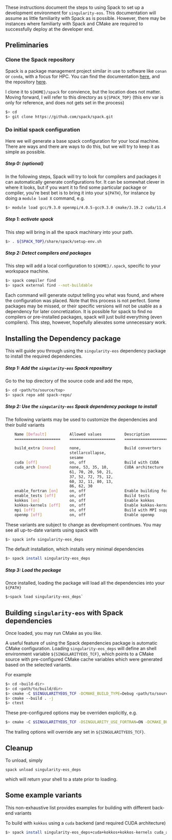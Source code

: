 These instructions document the steps to using Spack to set up a development environment for `singularity-eos`.
This documentation will assume as little familiarity with Spack as is possible.
However, there may be instances where familiarty with Spack and CMake are required to successfully deploy at the developer end.

## Preliminaries
### Clone the Spack repository
Spack is a package management project similar in use to software like `conan` or `conda`, with a focus for HPC. You can find the documentation [here](https://spack.readthedocs.io/en/latest/index.html), and the repository [here](https://github.com/spack/spack).

I clone it to `${HOME}/spack` for convience, but the location does not matter. Moving forward, I will refer to this directory as `${SPACK_TOP}` (this env var is only for reference, and does not gets set in the process)

```bash
$> cd
$> git clone https://github.com/spack/spack.git 
```

### Do initial spack configuration
Here we will generate a base spack configuration for your local machine. There are ways and there are ways to do this, but we will try to keep it as simple as possible.

##### Step 0: (optional)
In the following steps, Spack will try to look for compilers and packages it can automatically generate configurations for.
It can be somewhat clever in where it looks, but if you want it to find some particular package or compiler, you're best bet is to bring it into your `${PATH}`, for instance by doing a `module load X` command, e.g.

```bash
$> module load gcc/9.3.0 openmpi/4.0.5-gcc9.3.0 cmake/3.19.2 cuda/11.4
```
##### Step 1: activate spack
This step will bring in all the spack machinary into your path.
```bash
$> . ${SPACK_TOP}/share/spack/setup-env.sh
```
##### Step 2: Detect compilers and packages
This step will add a local configuration to `${HOME}/.spack`, specific to your workspace machine.
```bash
$> spack compiler find
$> spack external find --not-buildable
```
Each command will generate output telling you what was found, and where the configuration was placed.
Note that this process is not perfect. Some packages may be missed, or their specific versions will not be usable as a dependency for later concretization.
It is possible for spack to find no compilers or pre-installed packages, spack will just build everything (even compilers). This step, however, hopefully alievates some unnecessary work.

## Installing the Dependency package
This will guide you through using the `singularity-eos` dependency package to install the required dependencies.

##### Step 1: Add the `singularity-eos` Spack repository
Go to the top directory of the source code and add the repo,
```bash
$> cd <path/to/source/top>
$> spack repo add spack-repo/
```
##### Step 2: Use the `singularity-eos` Spack dependency package to install
The following variants may be used to customize the dependencies and their build variants

```bash
    Name [Default]          Allowed values          Description
    ====================    ====================    ========================================

    build_extra [none]      none,                   Build converters
                            stellarcollapse,        
                            sesame                  
    cuda [off]              on, off                 Build with CUDA
    cuda_arch [none]        none, 53, 35, 10,       CUDA architecture
                            61, 70, 20, 50, 21,     
                            37, 52, 72, 75, 12,     
                            60, 32, 11, 80, 13,     
                            86, 62, 30              
    enable_fortran [on]     on, off                 Enable building fortran interface
    enable_tests [off]      on, off                 Build tests
    kokkos [on]             on, off                 Enable kokkos
    kokkos-kernels [off]    on, off                 Enable kokkos-kernals for linear algebra
    mpi [off]               on, off                 Build with MPI support
    openmp [off]            on, off                 Enable openmp
```
These variants are subject to change as development continues. You may see all up-to-date variants using spack with
```bash
$> spack info singularity-eos_deps
```
The default installation, which installs very minimal dependencies
```bash
$> spack install singularity-eos_deps
```
##### Step 3: Load the package

Once installed, loading the package will load all the dependencies into your `${PATH}`
```bash
$>spack load singularity-eos_deps`
```
## Building `singularity-eos` with Spack dependencies
Once loaded, you may run CMake as you like.

A useful feature of using the Spack dependencies package is automatic CMake configuration. Loading `singularity-eos_deps` will define an shell environment variable `${SINGULARITYEOS_TCF}`, which points to a CMake source with pre-configured CMake cache variables which were generated based on the selected variants.

For example
```bash
$> cd <build-dir>
$> cd <path/to/build/dir>
$> cmake -C $SINGULARITYEOS_TCF -DCMAKE_BUILD_TYPE=Debug <path/to/source>
$> cmake --build . -j
$> ctest
```
These pre-configured options may be overriden explicitly, e.g.
```bash
$> cmake -C $SINGULARITYEOS_TCF -DSINGULARITY_USE_FORTRAN=ON -DCMAKE_BUILD_TYPE=Debug <path/to/source>
```
The trailing options will override any set in `${SINGULARITYEOS_TCF}`.
## Cleanup

To unload, simply

`spack unload singularity-eos_deps`

which will return your shell to a state prior to loading.

## Some example variants
This non-exhaustive list provides examples for building with different back-end variants

To build with `kokkos` using a `cuda` backend (and required CUDA architecture)
```bash
$> spack install singularity-eos_deps+cuda+kokkos+kokkos-kernels cuda_arch=70 +enable_tests+enable_fortran build_extra=sesame,stellarcollapse
```
